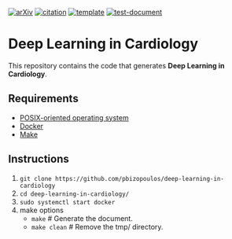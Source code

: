 [![arXiv](http://img.shields.io/badge/cs.LG-arXiv%3A1902.11122-B31B1B.svg)](https://arxiv.org/abs/1902.11122)
[![citation](http://img.shields.io/badge/citation-0091FF.svg)](https://scholar.google.com/scholar?q=Deep%20Learning%20in%20Cardiology.%20arXiv%202019)
[![template](http://img.shields.io/badge/template-EEE0B1.svg)](https://github.com/pbizopoulos/a-makefile-for-developing-containerized-latex-technical-documents-template)
[![test-document](https://github.com/pbizopoulos/deep-learning-in-cardiology/workflows/test-document/badge.svg)](https://github.com/pbizopoulos/deep-learning-in-cardiology/actions?query=workflow%3Atest-document)

# Deep Learning in Cardiology
This repository contains the code that generates **Deep Learning in Cardiology**.

## Requirements
- [POSIX-oriented operating system](https://en.wikipedia.org/wiki/POSIX#POSIX-oriented_operating_systems)
- [Docker](https://docs.docker.com/get-docker/)
- [Make](https://www.gnu.org/software/make/)

## Instructions
1. `git clone https://github.com/pbizopoulos/deep-learning-in-cardiology`
2. `cd deep-learning-in-cardiology/`
3. `sudo systemctl start docker`
4. make options
    * `make`             # Generate the document.
    * `make clean`       # Remove the tmp/ directory.
